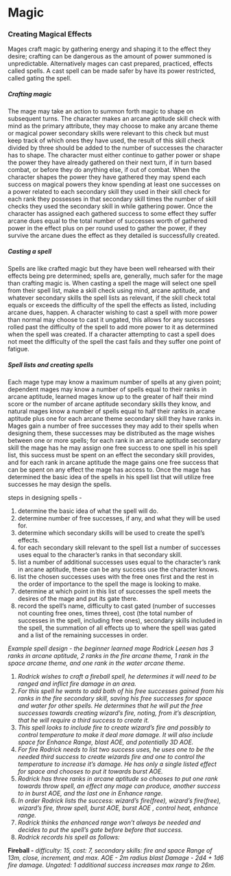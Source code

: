 # Magic

### Creating Magical Effects
Mages craft magic by gathering energy and shaping it to the effect they desire; crafting can be dangerous as the amount of power summoned is unpredictable. Alternatively mages can cast prepared, practiced, effects called spells. A cast spell can be made safer by have its power restricted, called gating the spell.

##### Crafting magic
The mage may take an action to summon forth magic to shape on subsequent turns. The character makes an arcane aptitude skill check with mind as the primary attribute, they may choose to make any arcane theme or magical power secondary skills were relevant to this check but must keep track of which ones they have used, the result of this skill check divided by three should be added to the number of successes the character has to shape. The character must either continue to gather power or shape the power they have already gathered on their next turn, if in turn based combat, or before they do anything else, if out of combat. When the character shapes the power they have gathered they may spend each success on magical powers they know spending at least one successes on a power related to each secondary skill they used in their skill check for each rank they possesses in that secondary skill times the number of skill checks they used the secondary skill in while gathering power. Once the character has assigned each gathered success to some effect they suffer arcane dues equal to the total number of successes worth of gathered power in the effect plus on per round used to gather the power, if they survive the arcane dues the effect as they detailed is successfully created.

##### Casting a spell
Spells are like crafted magic but they have been well rehearsed with their effects being pre determined; spells are, generally, much safer for the mage than crafting magic is. When casting a spell the mage will select one spell from their spell list, make a skill check using mind, arcane aptitude, and whatever secondary skills the spell lists as relevant, if the skill check total equals or exceeds the difficulty of the spell the effects as listed, including arcane dues, happen. A character wishing to cast a spell with more power than normal may choose to cast it ungated, this allows for any successes rolled past the difficulty of the spell to add more power to it as determined when the spell was created. If a character attempting to cast a spell does not meet the difficulty of the spell the cast fails and they suffer one point of fatigue.

##### Spell lists and creating spells
Each mage type may know a maximum number of spells at any given point; dependent mages may know a number of spells equal to their ranks in arcane aptitude, learned mages know up to the greater of half their mind score or the number of arcane aptitude secondary skills they know, and natural mages know a number of spells equal to half their ranks in arcane aptitude plus one for each arcane theme secondary skill they have ranks in. Mages gain a number of free successes they may add to their spells when designing them, these successes may be distributed as the mage wishes between one or more spells; for each rank in an arcane aptitude secondary skill the mage has he may assign one free success to one spell in his spell list, this success must be spent on an effect the secondary skill provides, and for each rank in arcane aptitude the mage gains one free success that can be spent on any effect the mage has access to. Once the mage has determined the basic idea of the spells in his spell list that will utilize free successes he may design the spells.

steps in designing spells -
1. determine the basic idea of what the spell will do.
2. determine number of free successes, if any, and what they will be used for.
3. determine which secondary skills will be used to create the spell’s effects.
4. for each secondary skill relevant to the spell list a number of successes uses equal to the character’s ranks in that secondary skill.
5. list a number of additional successes uses equal to the character’s rank in arcane aptitude, these can be any success use the character knows.
6. list the chosen successes uses with the free ones first and the rest in the order of importance to the spell the mage is looking to make.
7. determine at which point in this list of successes the spell meets the desires of the mage and put its gate there.
8. record the spell’s name, difficulty to cast gated (number of successes not counting free ones, times three), cost (the total number of successes in the spell, including free ones), secondary skills included in the spell, the summation of all effects up to where the spell was gated and a list of the remaining successes in order.


*Example spell design - the beginner learned mage Rodrick Leesen has 3 ranks in arcane aptitude, 2 ranks in the fire arcane theme, 1 rank in the space arcane theme, and one rank in the water arcane theme.*
1. *Rodrick wishes to craft a fireball spell, he determines it will need to be ranged and inflict fire damage in an area.*
2. *For this spell he wants to add both of his free successes gained from his ranks in the fire secondary skill, saving his free successes for space and water for other spells. He determines that he will put the free successes towards creating wizard’s fire, noting, from it’s description, that he will require a third success to create it.*
3. *This spell looks to include fire to create wizard’s fire and possibly to control temperature to make it deal more damage. It will also include space for Enhance Range, blast AOE, and potentially 3D AOE.*
4. *For fire Rodrick needs to list two success uses, he uses one to be the needed third success to create wizards fire and one to control the temperature to increase it’s damage. He has only a single listed effect for space and chooses to put it towards burst AOE.*
5. *Rodrick has three ranks in arcane aptitude so chooses to put one rank towards throw spell, an effect any mage can produce, another success to in burst AOE, and the last one in Enhance range.*
6. *In order Rodrick lists the success: wizard’s fire(free), wizard’s fire(free), wizard’s fire, throw spell, burst AOE, burst AOE , control heat, enhance range.*
7. *Rodrick thinks the enhanced range won’t always be needed and decides to put the spell’s gate before before that success.*
8. *Rodrick records his spell as follows:*

  **Fireball -** *difficulty: 15, cost: 7, secondary skills: fire and space
  Range of 13m, close, increment, and max.
  AOE - 2m radius blast
  Damage - 2d4 + 1d6 fire damage.
  Ungated: 1 additional success increases max range to 26m.*
